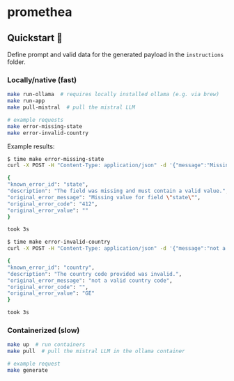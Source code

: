 # promethea

## Quickstart 🚀

Define prompt and valid data for the generated payload in the `instructions` folder.

### Locally/native (fast)

```bash
make run-ollama  # requires locally installed ollama (e.g. via brew)
make run-app
make pull-mistral  # pull the mistral LLM

# example requests
make error-missing-state
make error-invalid-country
```

Example results:

```bash
$ time make error-missing-state
curl -X POST -H "Content-Type: application/json" -d '{"message":"Missing value for field \"state\"", "code":"412", "value":""}' http://127.0.0.1:8080/api/errors/guess_field

{
"known_error_id": "state",
"description": "The field was missing and must contain a valid value.",
"original_error_message": "Missing value for field \"state\"",
"original_error_code": "412",
"original_error_value": ""
}

took 3s
```

```bash
$ time make error-invalid-country
curl -X POST -H "Content-Type: application/json" -d '{"message":"not a valid country code", "code":"", "value":"GE"}' http://127.0.0.1:8080/api/errors/guess_field

{
"known_error_id": "country",
"description": "The country code provided was invalid.",
"original_error_message": "not a valid country code",
"original_error_code": "",
"original_error_value": "GE"
}

took 3s
```

### Containerized (slow)

```bash
make up  # run containers
make pull  # pull the mistral LLM in the ollama container

# example request
make generate
```
